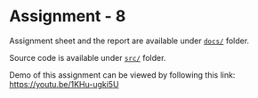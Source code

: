 # Assignment - 8

Assignment sheet and the report are available under [`docs/`](docs) folder.

Source code is available under [`src/`](src) folder.

Demo of this assignment can be viewed by following this link: https://youtu.be/1KHu-ugki5U
